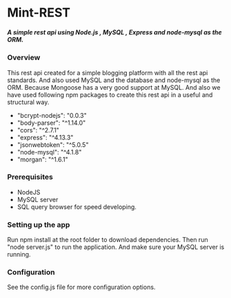# Mint-REST

##### A simple rest api using Node.js , MySQL , Express and node-mysql as the ORM.

### Overview

This rest api created for a simple blogging platform with all the rest api standards. And also used MySQL and the database and node-mysql as the ORM. Because Mongoose has a very good support at MySQL. And also we have used following npm packages to create this rest api in a useful and structural way.

*   "bcrypt-nodejs": "0.0.3"
*    "body-parser": "^1.14.0"
*    "cors": "^2.7.1"
*    "express": "^4.13.3"
*    "jsonwebtoken": "^5.0.5"
*    "node-mysql": "^4.1.8"
*    "morgan": "^1.6.1"

### Prerequisites

* NodeJS
* MySQL server
* SQL query browser for speed developing.

### Setting up the app

Run npm install at the root folder to download dependencies.
Then run "node server.js" to run the application.
And make sure your MySQL server is running.

### Configuration

See the config.js file for more configuration options.


